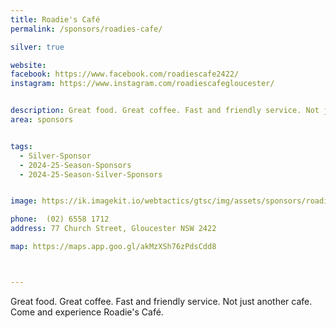 ```yaml
---
title: Roadie's Café
permalink: /sponsors/roadies-cafe/

silver: true

website: 
facebook: https://www.facebook.com/roadiescafe2422/
instagram: https://www.instagram.com/roadiescafegloucester/


description: Great food. Great coffee. Fast and friendly service. Not just another cafe. Come and experience The Roadies Cafe.
area: sponsors


tags:
  - Silver-Sponsor
  - 2024-25-Season-Sponsors
  - 2024-25-Season-Silver-Sponsors


image: https://ik.imagekit.io/webtactics/gtsc/img/assets/sponsors/roadies-cafe-220x220.jpg

phone: 	(02) 6558 1712
address: 77 Church Street, Gloucester NSW 2422 

map: https://maps.app.goo.gl/akMzXSh76zPdsCdd8



---
```




Great food. Great coffee. Fast and friendly service. Not just another cafe. Come and experience Roadie's Café.
